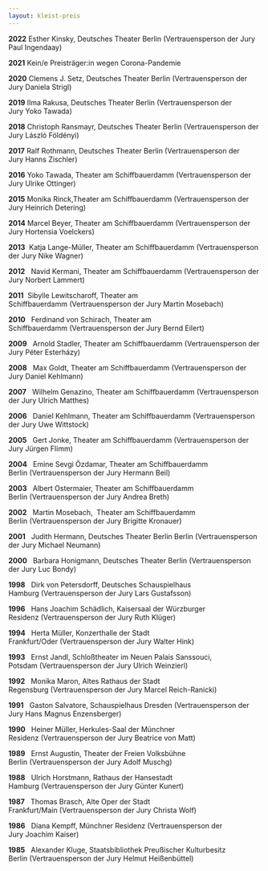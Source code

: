 ```yaml
---
layout: kleist-preis
---
```

**2022** Esther Kinsky, Deutsches Theater Berlin (Vertrauensperson der Jury Paul Ingendaay)

**2021** Kein/e Preisträger:in wegen Corona-Pandemie

**2020** Clemens J. Setz, Deutsches Theater Berlin (Vertrauensperson der Jury Daniela Strigl)

**2019** Ilma Rakusa, Deutsches Theater Berlin (Vertrauensperson der Jury Yoko Tawada)

**2018** Christoph Ransmayr, Deutsches Theater Berlin (Vertrauensperson der Jury László Földényi)

**2017** Ralf Rothmann, Deutsches Theater Berlin (Vertrauensperson der Jury Hanns Zischler)

**2016** Yoko Tawada, Theater am Schiffbauerdamm (Vertrauensperson der Jury Ulrike Ottinger)

**2015** Monika Rinck,Theater am Schiffbauerdamm (Vertrauensperson der Jury Heinrich Detering)

**2014** Marcel Beyer, Theater am Schiffbauerdamm (Vertrauensperson der Jury Hortensia Voelckers)

**2013**  Katja Lange-Müller, Theater am Schiffbauerdamm (Vertrauensperson der Jury Nike Wagner)

**2012**   Navid Kermani, Theater am Schiffbauerdamm (Vertrauensperson der Jury Norbert Lammert)

**2011**  Sibylle Lewitscharoff, Theater am Schiffbauerdamm (Vertrauensperson der Jury Martin Mosebach)

**2010**   Ferdinand von Schirach, Theater am Schiffbauerdamm (Vertrauensperson der Jury Bernd Eilert)

**2009**   Arnold Stadler, Theater am Schiffbauerdamm (Vertrauensperson der Jury Péter Esterházy)

**2008**   Max Goldt, Theater am Schiffbauerdamm (Vertrauensperson der Jury Daniel Kehlmann)

**2007**   Wilhelm Genazino, Theater am Schiffbauerdamm (Vertrauensperson der Jury Ulrich Matthes)

**2006**   Daniel Kehlmann, Theater am Schiffbauerdamm (Vertrauensperson der Jury Uwe Wittstock)

**2005**   Gert Jonke, Theater am Schiffbauerdamm (Vertrauensperson der Jury Jürgen Flimm)

**2004**   Emine Sevgi Özdamar, Theater am Schiffbauerdamm Berlin (Vertrauensperson der Jury Hermann Beil)

**2003**   Albert Ostermaier, Theater am Schiffbauerdamm Berlin (Vertrauensperson der Jury Andrea Breth)

**2002**   Martin Mosebach,  Theater am Schiffbauerdamm Berlin (Vertrauensperson der Jury Brigitte Kronauer)

**2001**   Judith Hermann, Deutsches Theater Berlin Berlin (Vertrauensperson der Jury Michael Neumann)

**2000**   Barbara Honigmann, Deutsches Theater Berlin (Vertrauensperson der Jury Luc Bondy)

**1998**   Dirk von Petersdorff, Deutsches Schauspielhaus Hamburg (Vertrauensperson der Jury Lars Gustafsson)

**1996**   Hans Joachim Schädlich, Kaisersaal der Würzburger Residenz (Vertrauensperson der Jury Ruth Klüger)

**1994**   Herta Müller, Konzerthalle der Stadt Frankfurt/Oder (Vertrauensperson der Jury Walter Hink)

**1993**   Ernst Jandl, Schloßtheater im Neuen Palais Sanssouci, Potsdam (Vertrauensperson der Jury Ulrich Weinzierl)

**1992**   Monika Maron, Altes Rathaus der Stadt Regensburg (Vertrauensperson der Jury Marcel Reich-Ranicki)

**1991**   Gaston Salvatore, Schauspielhaus Dresden (Vertrauensperson der Jury Hans Magnus Enzensberger)

**1990**   Heiner Müller, Herkules-Saal der Münchner Residenz (Vertrauensperson der Jury Beatrice von Matt)

**1989**   Ernst Augustin, Theater der Freien Volksbühne Berlin (Vertrauensperson der Jury Adolf Muschg)

**1988**   Ulrich Horstmann, Rathaus der Hansestadt Hamburg (Vertrauensperson der Jury Günter Kunert)

**1987**   Thomas Brasch, Alte Oper der Stadt Frankfurt/Main (Vertrauensperson der Jury Christa Wolf)

**1986**   Diana Kempff, Münchner Residenz (Vertrauensperson der Jury Joachim Kaiser)

**1985**   Alexander Kluge, Staatsbibliothek Preußischer Kulturbesitz Berlin (Vertrauensperson der Jury Helmut Heißenbüttel)